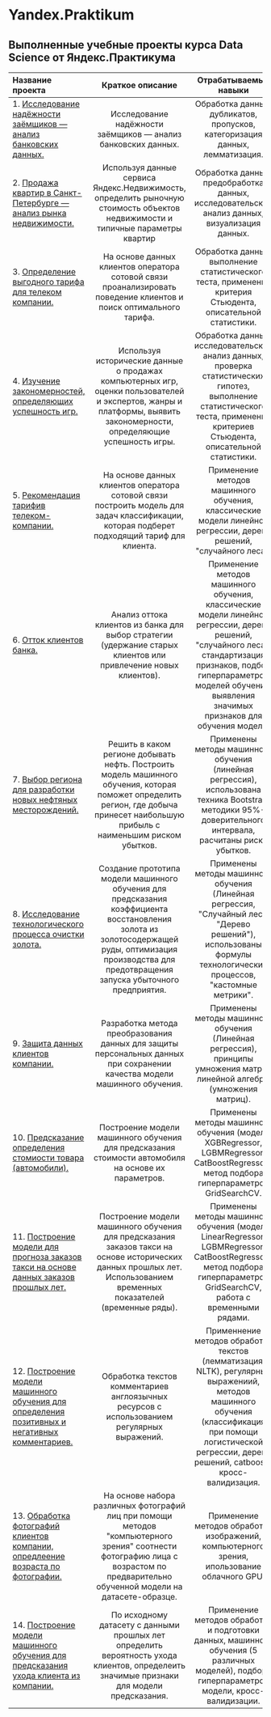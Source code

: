 # Yandex.Praktikum
## Выполненные учебные проекты курса Data Science от Яндекс.Практикума
| Название проекта    | Краткое описание    | Отрабатываемые навыки | Использованные библиотеки|
|:-------------------|:-------------------:|:-----------------------:|:-------------------------:|
|1. [Исследование надёжности заёмщиков — анализ банковских данных.](https://github.com/degradablemind/Yandex.Praktikum/tree/main/project_1_Исследование_надёжности_заёмщиков)| Исследование надёжности заёмщиков — анализ банковских данных.| Обработка данных, дубликатов, пропусков, категоризация данных, лемматизация.| Python, Pandas, PyMystem3, SciPy, Matplotlib, Seaborn, SciKitLearn, numpy.
|2. [Продажа квартир в Санкт-Петербурге — анализ рынка недвижимости.](https://github.com/degradablemind/Yandex.Praktikum/tree/main/project_2_Исследование_объявлений_о_продаже_квартир)| Используя данные сервиса Яндекс.Недвижимость, определить рыночную стоимость объектов недвижимости и типичные параметры квартир|Обработка данных,  предобработка данных, исследовательский анализ данных, визуализация данных.| Python, Pandas, Matplotlib.|
|3. [Определение выгодного тарифа для телеком компании.](https://github.com/degradablemind/Yandex.Praktikum/tree/main/project_3_Определение_перспективного_тарифа_для_телеком-компании)| На основе данных клиентов оператора сотовой связи проанализировать поведение клиентов и поиск оптимального тарифа.| Обработка данных, выполнение статистического теста, применение критерия Стьюдента, описательной статистики.| Python, Pandas, Matplotlib, numpy, SciPy, Seaborn, sklearn.|
|4. [Изучение закономерностей, определяющих успешность игр.](https://github.com/degradablemind/Yandex.Praktikum/tree/main/project_4_Выявление_определяющих_успешность_игры_закономерностей)| Используя исторические данные о продажах компьютерных игр, оценки пользователей и экспертов, жанры и платформы, выявить закономерности, определяющие успешность игры.| Обработка данных, исследовательский анализ данных, проверка статистических гипотез, выполнение статистического теста, применение критериев Стьюдента, описательной статистики.| Python, Pandas, Matplotlib, numpy, SciPy, Seaborn, sklearn.|
|5. [Рекомендация тарифив телеком-компании.](https://github.com/degradablemind/Yandex.Praktikum/tree/main/project_5_Рекомендация_тарифов)| На основе данных клиентов оператора сотовой связи построить модель для задач классификации, которая подберет подходящий тариф для клиента.| Применение методов машинного обучения, классические модели линейной регрессии, дерева решений, "случайного леса".| Python, Pandas, sklearn.|
|6. [Отток клиентов банка.](https://github.com/degradablemind/Yandex.Praktikum/tree/main/project_6_Отток_клиентов)| Анализ оттока клиентов из банка для выбор стратегии (удержание старых клиентов или привлечение новых клиентов). | Применение методов машинного обучения, классические модели линейной регрессии, дерева решений, "случайного леса", стандартизация признаков, подбор гиперпараметров моделей обучения, выявления значимых признаков для обучения модели.| Python, Pandas, sklearn, eli5.|
|7. [Выбор региона для разработки новых нефтяных месторождений.](https://github.com/degradablemind/Yandex.Praktikum/tree/main/project_7_Выбор_локации_для_скважины)| Решить в каком регионе добывать нефть. Построить модель машинного обучения, которая поможет определить регион, где добыча принесет наибольшую прибыль с наименьшим риском убытков.| Применены методы машинного обучения (линейная регрессия), использована техника Bootstrap, методики 95%-доверительного интервала, расчитаны риски убытков. | Python, Pandas, sklearn, seaborn, matplotlib.|
| 8. [Исследование технологического процесса очистки золота.](https://github.com/degradablemind/Yandex.Praktikum/tree/main/project_8_Восстановление_золота_из_руды) | Создание прототипа модели машинного обучения для предсказания коэффициента восстановления золота из золотосодержащей руды, оптимизация производства для предотвращения запуска убыточного предприятия. | Применены методы машинного обучения (Линейная регрессия, "Случайный лес", "Дерево решений"), использованы формулы технологических процессов, "кастомные метрики". | Python, Pandas, sklearn, seaborn, matplotlib, DummyRegressor, sMAPE, кросс-валидизаия.|
| 9. [Защита данных клиентов компании.](https://github.com/degradablemind/Yandex.Praktikum/tree/main/project_9_Защита_персональных_данных_клиентов)| Разработка метода преобразования данных для защиты персональных данных при сохранении качества модели машинного обучения. | Применены методы машинного обучения (Линейная регрессия), принципы умножения матриц линейной алгебры (умножения матриц). | Python, Pandas, Numpy.|
| 10. [Предсказание определения стомиости товара (автомобили).](https://github.com/degradablemind/Yandex.Praktikum/tree/main/project_10_Определение_стоимости_автомобилей)| Построение модели машинного обучения для предсказания стоимости автомобиля на основе их параметров. | Применены методы машинного обучения (модели XGBRegressor, LGBMRegressor, CatBoostRegressor), метод подбора гиперпараметров GridSearchCV. | Python, Pandas, xgboost, lightgbm, catboost, matplotlib. |
| 11. [Построение модели для прогноза заказов такси на основе данных заказов прошлых лет.](https://github.com/degradablemind/Yandex.Praktikum/tree/main/project_11_Прогнозирование_заказов_такси)| Построение модели машинного обучения для предсказания заказов такси на основе исторических данных прошлых лет. Использованием временных показателей (временные ряды). | Применены методы машинного обучения (модели LinearRegressor, LGBMRegressor, CatBoostRegressor), метод подбора гиперпараметров GridSearchCV, работа с временными рядами. | Python, Pandas, numpy, matplotlib, LinearRegressor, LGBMRegressor, CatBoostRegressor,  statsmodels, TimeSeriesSplit, timeit.|
| 12. [Построение модели машинного обучения для определения позитивных и негативных комментариев.](https://github.com/degradablemind/Yandex.Praktikum/tree/main/project_12_Определение_токсичных_комментариев_(обработка_англоязычных_комментариев)) | Обработка текстов комментариев англоязычных ресурсов с использованием регулярных выражений. | Применнение методов обработки текстов (лемматизация, NLTK), регулярных выражениий, методов машинного обучения (классификация при помощи логистической регрессии, дерева решений, catboost), кросс-валидизация. | Python, Pandas, LogisticRegression, DecisionTreeClassifier, CatBoostClassifier, re, nltk, tf-idf, spacy, tqdm. |
| 13. [Обработка фотографий клиентов компании, опредлеение возраста по фотографии.](https://github.com/degradablemind/Yandex.Praktikum/tree/main/project_13_Компьютерное_зрение_Определение_возраста_покупателей) | На основе набора различных фотографий лиц при помощи методов "компьютерного зрения" соотнести фотографию лица с возрастом по предварительно обученной модели на датасете-образце. | Применение методов обработки изображений, компьютерного зрения, ипользование облачного GPU. |  Python, Pandas, Numpy, seaborn, matplotlib, keras (ImageDataGenerator, ResNet50, Dense, Conv2D, AvgPool2D, Flatten, Sequential, Adam). |
| 14. [Построение модели машинного обучения для предсказания ухода клиента из компании.](https://github.com/degradablemind/Yandex.Praktikum/tree/main/project_14_final_Отток_клиентов_телеком) | По исходному датасету с данными прошлых лет определить вероятность ухода клиентов, определеить значимые признаки для модели предсказания. | Применение методов обработки и подготовки данных, машинного обучения (5 различных моделей), подбора гиперпараметров модели, кросс-валидизации. | Python, Pandas, DecisionTreeClassifier, RandomForestClassifier, LogisticRegression, XGBClassifier, CatBoostClassifier, GridSearchCV.|
